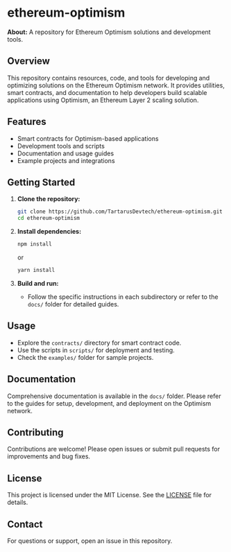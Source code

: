 # ethereum-optimism

**About:** A repository for Ethereum Optimism solutions and development tools.

## Overview

This repository contains resources, code, and tools for developing and optimizing solutions on the Ethereum Optimism network. It provides utilities, smart contracts, and documentation to help developers build scalable applications using Optimism, an Ethereum Layer 2 scaling solution.

## Features

- Smart contracts for Optimism-based applications
- Development tools and scripts
- Documentation and usage guides
- Example projects and integrations

## Getting Started

1. **Clone the repository:**
   ```bash
   git clone https://github.com/TartarusDevtech/ethereum-optimism.git
   cd ethereum-optimism
   ```

2. **Install dependencies:**
   ```bash
   npm install
   ```
   or
   ```bash
   yarn install
   ```

3. **Build and run:**
   - Follow the specific instructions in each subdirectory or refer to the `docs/` folder for detailed guides.

## Usage

- Explore the `contracts/` directory for smart contract code.
- Use the scripts in `scripts/` for deployment and testing.
- Check the `examples/` folder for sample projects.

## Documentation

Comprehensive documentation is available in the `docs/` folder. Please refer to the guides for setup, development, and deployment on the Optimism network.

## Contributing

Contributions are welcome! Please open issues or submit pull requests for improvements and bug fixes.

## License

This project is licensed under the MIT License. See the [LICENSE](LICENSE) file for details.

## Contact

For questions or support, open an issue in this repository.
